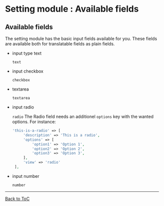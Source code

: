 # Setting module : Available fields


## Available fields


The setting module has the basic input fields available for you. These fields are available both for translatable fields as plain fields.

- input type text

  `text`
- input checkbox

  `checkbox`
- textarea

  `textarea`
- input radio

  `radio`
  The Radio field needs an additionel `options` key with the wanted options. For instance:
  
  ``` php
  'this-is-a-radio' => [
       'description' => 'This is a radio',
       'options' => [
           'option1' => 'Option 1',
           'option2' => 'Option 2',
           'option3' => 'Option 3',
       ],
       'view' => 'radio'
   ],
   ```
- input number

  `number`
  
    
***

[Back to ToC](../readme.md)